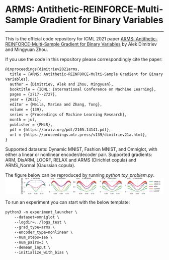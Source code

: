 # ARMS: Antithetic-REINFORCE-Multi-Sample Gradient for Binary Variables
-----
This is the official code repository for ICML 2021 paper [ARMS: Antithetic-REINFORCE-Multi-Sample Gradient for Binary Variables](https://arxiv.org/pdf/2105.14141.pdf) by Alek Dimitriev and Mingyuan Zhou. 

If you use the code in this repository please correspondingly cite the paper:
```
@inproceedings{dimitriev2021arms,
  title = {ARMS: Antithetic-REINFORCE-Multi-Sample Gradient for Binary Variables},
  author = {Dimitriev, Alek and Zhou, Mingyuan},
  booktitle = {ICML: International Conference on Machine Learning},
  pages = {2717--2727},
  year = {2021},
  editor = {Meila, Marina and Zhang, Tong},
  volume = {139},
  series = {Proceedings of Machine Learning Research},
  month = jul,
  publisher = {PMLR},
  pdf = {https://arxiv.org/pdf/2105.14141.pdf},
  url = {https://proceedings.mlr.press/v139/dimitriev21a.html},
}
```
Supported datasets: Dynamic MNIST, Fashion MNIST, and Omniglot, with either a linear or nonlinear encoder/decoder pair. 
Supported gradients: ARM, DisARM, LOORF, RELAX and ARMS (Dirichlet copula) and ARMS_Normal (Gaussian copula). 

The figure below can be reproduced by running *python toy_problem.py*.
![toy_variance](fig/toy_problem.png)

To run an experiment you can start with the below template:
```
python3 -m experiment_launcher \
    --dataset=omniglot \
    --logdir=../logs_test \
    --grad_type=arms \
    --encoder_type=nonlinear \
    --num_steps=1e6 \
    --num_pairs=3 \
    --demean_input \
    --initialize_with_bias \
```
